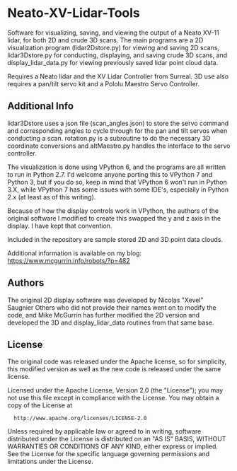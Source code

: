 # Neato-XV-Lidar-Tools
Software for visualizing, saving, and viewing the output of a Neato XV-11 lidar, for both 2D and crude 3D scans. The main programs are 
a 2D visualization program (lidar2Dstore.py) for viewing and saving 2D scans, lidar3Dstore.py for conducting, displaying, and saving 
crude 3D scans, and display_lidar_data.py for viewing previously saved lidar point cloud data.

Requires a Neato lidar and the XV Lidar Controller from Surreal. 3D use also requires a pan/tilt servo kit and a Pololu Maestro Servo Controller.

## Additional Info ##

lidar3Dstore uses a json file (scan_angles.json) to store the servo command and corresponding angles to cycle through for the pan and tilt 
servos when conducting a scan. 
rotation.py is a subroutine to do the necessary 3D coordinate conversions and altMaestro.py handles the interface to the servo controller.

The visualization is done using VPython 6, and the programs are all written to run in Python 2.7. I'd welcome anyone porting this to 
VPython 7 and Python 3, but if you do so, keep in mind that VPython 6 won't run in Python 3.X, while VPython 7 has some issues with 
some IDE's, especially in Python 2.x (at least as of this writing).

Because of how the display controls work in VPython, the authors of the original software I modified to create this swapped the y and z axis 
in the display. I have kept that convention. 

Included in the repository are sample stored 2D and 3D point data clouds.

Additional information is available on my blog: https://www.mcgurrin.info/robots/?p=482

## Authors ##

The original 2D display software was developed by Nicolas "Xevel" Saugnier
Others who did not provide their names went on to modify the code, 
and Mike McGurrin has further modified the 2D version and developed the 3D and display_lidar_data routines from that same base.

## License ##
The original code was released under the Apache license, so for simplicity, this modified version as well as the new code is released 
under the same license.

 Licensed under the Apache License, Version 2.0 (the "License");
 you may not use this file except in compliance with the License.
 You may obtain a copy of the License at

      http://www.apache.org/licenses/LICENSE-2.0

 Unless required by applicable law or agreed to in writing, software
 distributed under the License is distributed on an "AS IS" BASIS,
 WITHOUT WARRANTIES OR CONDITIONS OF ANY KIND, either express or implied.
 See the License for the specific language governing permissions and
 limitations under the License.

